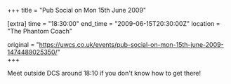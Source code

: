 +++
title = "Pub Social on Mon 15th June 2009"

[extra]
time = "18:30:00"
end_time = "2009-06-15T20:30:00Z"
location = "The Phantom Coach"

original = "https://uwcs.co.uk/events/pub-social-on-mon-15th-june-2009-1474489025350/"    
+++

Meet outside DCS around 18:10 if you don't know how to get there\!

